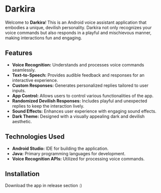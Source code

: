 # Darkira

Welcome to **Darkira**! This is an Android voice assistant application that embodies a unique, devilish personality. Darkira not only recognizes your voice commands but also responds in a playful and mischievous manner, making interactions fun and engaging.

## Features

- **Voice Recognition:** Understands and processes voice commands seamlessly.
- **Text-to-Speech:** Provides audible feedback and responses for an interactive experience.
- **Custom Responses:** Generates personalized replies tailored to user inputs.
- **App Control:** Allows users to control various functionalities of the app.
- **Randomized Devilish Responses:** Includes playful and unexpected replies to keep the interaction lively.
- **Sound Effects:** Enhances user experience with engaging sound effects.
- **Dark Theme:** Designed with a visually appealing dark and devilish aesthetic.

## Technologies Used

- **Android Studio:** IDE for building the application.
- **Java:** Primary programming languages for development.
- **Voice Recognition APIs:** Utilized for processing voice commands.

## Installation

Download the app in release section :)

